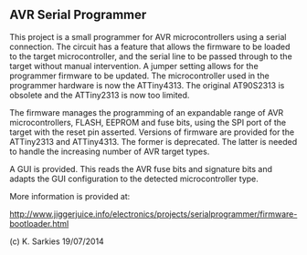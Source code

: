 AVR Serial Programmer
---------------------

This project is a small programmer for AVR microcontrollers using a serial
connection. The circuit has a feature that allows the firmware to be loaded to
the target microcontroller, and the serial line to be passed through to
the target without manual intervention. A jumper setting allows for the
programmer firmware to be updated. The microcontroller used in the programmer
hardware is now the ATTiny4313. The original AT90S2313 is obsolete and the
ATTiny2313 is now too limited.

The firmware manages the programming of an expandable range of AVR
microcontrollers, FLASH, EEPROM and fuse bits, using the SPI port of the target
with the reset pin asserted. Versions of firmware are provided for the
ATTiny2313 and ATTiny4313. The former is deprecated. The latter is needed to
handle the increasing number of AVR target types.

A GUI is provided. This reads the AVR fuse bits and signature bits and adapts
the GUI configuration to the detected microcontroller type.

More information is provided at:

http://www.jiggerjuice.info/electronics/projects/serialprogrammer/firmware-bootloader.html

(c) K. Sarkies 19/07/2014

